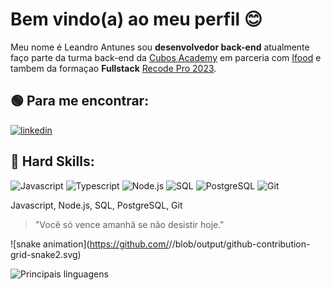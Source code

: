 # Bem vindo(a) ao meu perfil :blush:

Meu nome é Leandro Antunes sou **desenvolvedor back-end** atualmente faço parte da turma back-end da [Cubos Academy](https://cubos.academy/) em parceria com [Ifood](https://www.ifood.com.br/) e tambem da formaçao **Fullstack** [Recode Pro 2023](https://recodepro.org.br/).

## :green_circle: Para me encontrar:

[![linkedin](https://img.shields.io/badge/LinkedIn-0077B5?style=for-the-badge&logo=linkedin&logoColor=white)](https://www.linkedin.com/in/leandrosantosjs/)

## :large_blue_circle: Hard Skills:

![Javascript](https://img.shields.io/badge/JavaScript-323330?style=for-the-badge&logo=javascript&logoColor=F7DF1E) ![Typescript](https://img.shields.io/badge/TypeScript-007ACC?style=for-the-badge&logo=typescript&logoColor=white) ![ Node.js](https://img.shields.io/badge/Node%20js-339933?style=for-the-badge&logo=nodedotjs&logoColor=white) ![SQL](https://img.shields.io/badge/MySQL-005C84?style=for-the-badge&logo=mysql&logoColor=white) ![PostgreSQL](https://img.shields.io/badge/PostgreSQL-316192?style=for-the-badge&logo=postgresql&logoColor=white) ![Git](https://img.shields.io/badge/GIT-E44C30?style=for-the-badge&logo=git&logoColor=white)

Javascript, Node.js, SQL, PostgreSQL, Git

> "Você só vence amanhã se não desistir hoje."

![snake animation](https://github.com/<seu user name>/<seu user name>/blob/output/github-contribution-grid-snake2.svg)

![Principais linguagens](https://github-readme-stats.vercel.app/api/top-langs/?username=leandroAntunesDosSantos&theme=dracula&hide_border=true&custom_title=Principais%20%linguagens)
